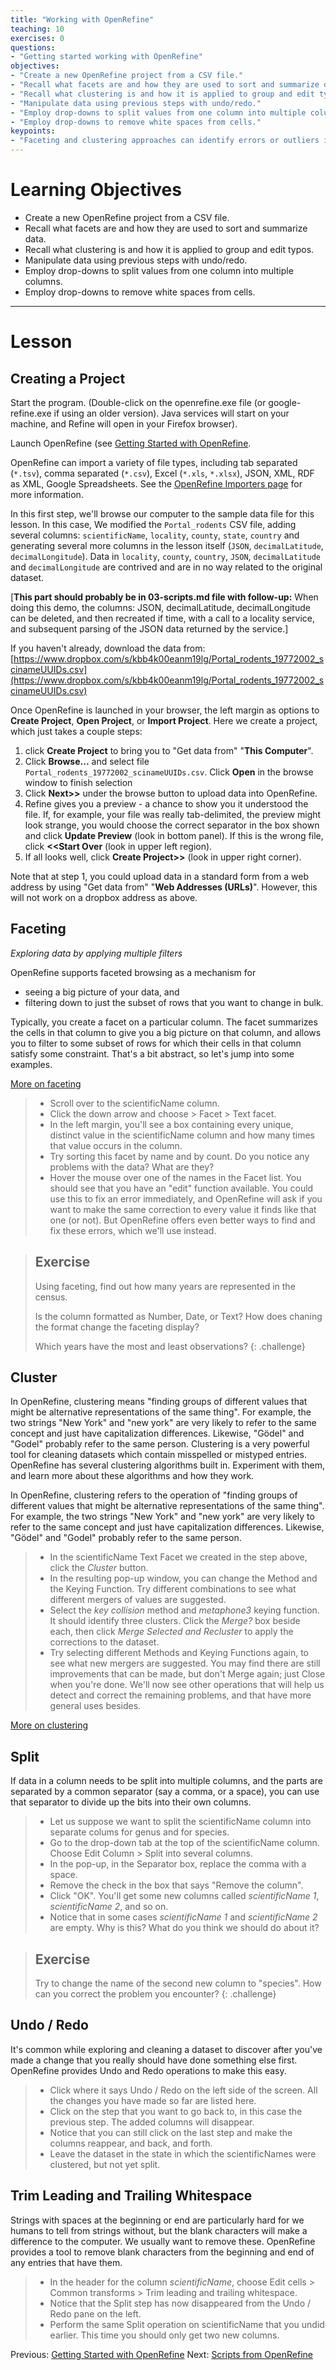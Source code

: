 ```yaml
---
title: "Working with OpenRefine"
teaching: 10
exercises: 0
questions:
- "Getting started working with OpenRefine"
objectives:
- "Create a new OpenRefine project from a CSV file."
- "Recall what facets are and how they are used to sort and summarize data."
- "Recall what clustering is and how it is applied to group and edit typos."
- "Manipulate data using previous steps with undo/redo."
- "Employ drop-downs to split values from one column into multiple columns."
- "Employ drop-downs to remove white spaces from cells."
keypoints:
- "Faceting and clustering approaches can identify errors or outliers in data."
---
```


# Learning Objectives

* Create a new OpenRefine project from a CSV file.
* Recall what facets are and how they are used to sort and summarize data.
* Recall what clustering is and how it is applied to group and edit typos.
* Manipulate data using previous steps with undo/redo.
* Employ drop-downs to split values from one column into multiple columns.
* Employ drop-downs to remove white spaces from cells.


----------------------------------------------------

# Lesson

## Creating a Project


Start the program. (Double-click on the openrefine.exe file (or google-refine.exe if using an older version). Java services will start on your machine, and Refine will open in your Firefox browser).

Launch OpenRefine (see [Getting Started with OpenRefine](00-getting-started.html).

OpenRefine can import a variety of file types, including tab separated (`*.tsv`), comma separated (`*.csv`), Excel (`*.xls`, `*.xlsx`), JSON, XML, RDF as XML, Google Spreadsheets. See the [OpenRefine Importers page](https://github.com/OpenRefine/OpenRefine/wiki/Importers) for more information.

In this first step, we'll browse our computer to the sample data file for this lesson. In this case, We modified the `Portal_rodents` CSV file, adding several columns: `scientificName`, `locality`, `county`, `state`, `country` and generating several more columns in the lesson itself (`JSON`, `decimalLatitude`, `decimalLongitude`). Data in `locality`, `county`, `country`, `JSON`, `decimalLatitude` and `decimalLongitude` are contrived and are in no way related to the original dataset. 

[**This part should probably be in 03-scripts.md file with follow-up:** When doing this demo, the columns: JSON, decimalLatitude, decimalLongitude can be deleted, and then recreated if time, with a call to a locality service, and subsequent parsing of the JSON data returned by the service.]


If you haven't already, download the data from:  
[https://www.dropbox.com/s/kbb4k00eanm19lg/Portal_rodents_19772002_scinameUUIDs.csv](https://www.dropbox.com/s/kbb4k00eanm19lg/Portal_rodents_19772002_scinameUUIDs.csv)


Once OpenRefine is launched in your browser, the left margin as options to **Create Project**, **Open Project**, or **Import Project**. Here we create a project, which just takes a couple steps:

1. click **Create Project** to bring you to "Get data from" "**This Computer**".
2. Click **Browse...** and select file `Portal_rodents_19772002_scinameUUIDs.csv`. Click **Open** in the browse window to finish selection 
3. Click **Next>>** under the browse button to upload data into OpenRefine.
4. Refine gives you a preview - a chance to show you it understood the file. If, for example, your file was really tab-delimited, the preview might look strange, you would choose the correct separator in the box shown and click **Update Preview** (look in bottom panel). If this is the wrong file, click **<<Start Over** (look in upper left region).
5. If all looks well, click **Create Project>>** (look in upper right corner).

Note that at step 1, you could upload data in a standard form from a web address by using "Get data from" "**Web Addresses (URLs)**". However, this will not work on a dropbox address as above.

## Faceting

*Exploring data by applying multiple filters*

OpenRefine supports faceted browsing as a mechanism for

* seeing a big picture of your data, and
* filtering down to just the subset of rows that you want to change in bulk.

Typically, you create a facet on a particular column. The facet summarizes the cells in that column to give you a big picture on that column, and allows you to filter to some subset of rows for which their cells in that column satisfy some constraint. That's a bit abstract, so let's jump into some examples. 

[More on faceting](https://github.com/OpenRefine/OpenRefine/wiki/Faceting)

>  - Scroll over to the scientificName column.
>  - Click the down arrow and choose > Facet > Text facet.
>  - In the left margin, you'll see a box containing every unique, distinct value in the scientificName column 
and how many times that value occurs in the column.
>  - Try sorting this facet by name and by count. Do you notice any problems with the data? What are they?
>  - Hover the mouse over one of the names in the Facet list. You should see that you have an "edit" function available. 
> You could use this to fix an error immediately, and OpenRefine will ask if you want 
> to make the same correction to every value it finds like that one (or not). But OpenRefine offers 
> even better ways to find and fix these errors, which we'll use instead.




> ## Exercise
>
> Using faceting, find out how many years are represented in the census.  
>
> Is the column formatted as Number, Date, or Text? How does chaning the format change the faceting display?
>
> Which years have the most and least observations?
{: .challenge}

## Cluster

In OpenRefine, clustering means "finding groups of different values that might be alternative representations of the same thing". For example, the two strings "New York" and "new york" are very likely to refer to the same concept and just have capitalization differences. Likewise, "Gödel" and "Godel" probably refer to the same person. Clustering is a very powerful tool for cleaning datasets which contain misspelled or mistyped entries.
OpenRefine has several clustering algorithms built in. Experiment with them, and learn more about these algorithms and how they work. 

In OpenRefine, clustering refers to the operation of "finding groups of different values that might be alternative representations of the same thing". For example, the two strings "New York" and "new york" are very likely to refer to the same concept and just have capitalization differences. Likewise, "Gödel" and "Godel" probably refer to the same person. 


>  - In the scientificName Text Facet we created in the step above, click the _Cluster_ button.
>  - In the resulting pop-up window, you can change the Method and the Keying Function. Try different combinations to 
> see what different mergers of values are suggested.
>  - Select the _key collision_ method and _metaphone3_ keying function. It should identify three clusters. 
> Click the _Merge?_ box beside each, then click _Merge Selected and Recluster_ to 
> apply the corrections to the dataset.
> - Try selecting different Methods and Keying Functions again, to see what new mergers are suggested. You may find there are 
> still improvements that can be made, but don't Merge again; just Close when you're done.  We'll now 
> see other operations that will help us detect and correct the remaining problems, 
> and that have more general uses besides.


[More on clustering](https://github.com/OpenRefine/OpenRefine/wiki/Clustering-In-Depth)

## Split

If data in a column needs to be split into multiple columns, and the parts are separated by a common separator (say a comma, or a space), you can use that separator to divide up the bits into their own columns.


>  - Let us suppose we want to split the scientificName column into separate colums for genus and for species. 
>  - Go to the drop-down tab at the top of the scientificName column. Choose Edit Column > Split into several columns.
>  - In the pop-up, in the Separator box, replace the comma with a space.
>  - Remove the check in the box that says "Remove the column".
>  - Click "OK". You'll get some new columns called _scientificName 1_, _scientificName 2_, and so on.
>  - Notice that in some cases _scientificName 1_ and _scientificName 2_ are empty. Why is this? What do you think we 
should do about it?

> ## Exercise
>
> Try to change the name of the second new column to "species". How can you correct the problem you encounter?
{: .challenge}

## Undo / Redo

It's common while exploring and cleaning a dataset to discover after you've made a change that you really should have done something else first. OpenRefine provides Undo and Redo operations to make this easy.


>  - Click where it says Undo / Redo on the left side of the screen. All the changes you have made so far are listed here.
>  - Click on the step that you want to go back to, in this case the previous step. The added columns will disappear.
>  - Notice that you can still click on the last step and make the columns reappear, and back, and forth. 
>  - Leave the dataset in the state in which the scientificNames were clustered, but not yet split.

## Trim Leading and Trailing Whitespace

Strings with spaces at the beginning or end are particularly hard for we humans to tell from strings without, but the blank characters will make a difference to the computer. We usually want to remove these. OpenRefine provides a tool to remove blank characters from the beginning and end of any entries that have them.


>  - In the header for the column _scientificName_, choose Edit cells > Common transforms > Trim leading and trailing whitespace.
>  - Notice that the Split step has now disappeared from the Undo / Redo pane on the left. 
>  - Perform the same Split operation on scientificName that you undid earlier. This time you should only get two new columns.


Previous: [Getting Started with OpenRefine](00-getting-started/)  Next: [Scripts from OpenRefine](02-scripts/)

